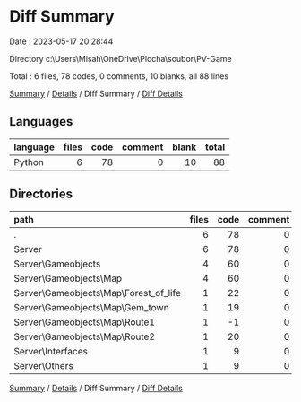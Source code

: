 # Diff Summary

Date : 2023-05-17 20:28:44

Directory c:\\Users\\Misah\\OneDrive\\Plocha\\soubor\\PV-Game

Total : 6 files,  78 codes, 0 comments, 10 blanks, all 88 lines

[Summary](results.md) / [Details](details.md) / Diff Summary / [Diff Details](diff-details.md)

## Languages
| language | files | code | comment | blank | total |
| :--- | ---: | ---: | ---: | ---: | ---: |
| Python | 6 | 78 | 0 | 10 | 88 |

## Directories
| path | files | code | comment | blank | total |
| :--- | ---: | ---: | ---: | ---: | ---: |
| . | 6 | 78 | 0 | 10 | 88 |
| Server | 6 | 78 | 0 | 10 | 88 |
| Server\\Gameobjects | 4 | 60 | 0 | 7 | 67 |
| Server\\Gameobjects\\Map | 4 | 60 | 0 | 7 | 67 |
| Server\\Gameobjects\\Map\\Forest_of_life | 1 | 22 | 0 | 3 | 25 |
| Server\\Gameobjects\\Map\\Gem_town | 1 | 19 | 0 | 2 | 21 |
| Server\\Gameobjects\\Map\\Route1 | 1 | -1 | 0 | 0 | -1 |
| Server\\Gameobjects\\Map\\Route2 | 1 | 20 | 0 | 2 | 22 |
| Server\\Interfaces | 1 | 9 | 0 | 0 | 9 |
| Server\\Others | 1 | 9 | 0 | 3 | 12 |

[Summary](results.md) / [Details](details.md) / Diff Summary / [Diff Details](diff-details.md)